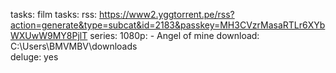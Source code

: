 tasks:
  film tasks:
    rss: https://www2.yggtorrent.pe/rss?action=generate&type=subcat&id=2183&passkey=MH3CVzrMasaRTLr6XYbWXUwW9MY8PjlT
    series:
      1080p:
        - Angel of mine
    download: C:\Users\BMVMBV\downloads\
    deluge: yes